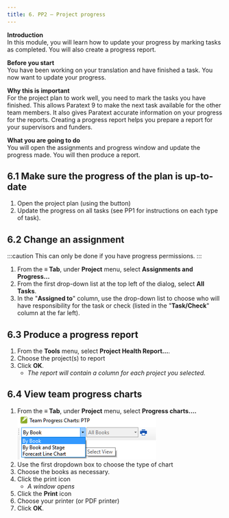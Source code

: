 ```yaml
---
title: 6. PP2 – Project progress
---
```

**Introduction**  
In this module, you will learn how to update your progress by marking tasks as completed. You will also create a progress report.

**Before you start**  
You have been working on your translation and have finished a task. You now want to update your progress.

**Why this is important**  
For the project plan to work well, you need to mark the tasks you have finished. This allows Paratext 9 to make the next task available for the other team members. It also gives Paratext accurate information on your progress for the reports. Creating a progress report helps you prepare a report for your supervisors and funders.

**What you are going to do**  
You will open the assignments and progress window and update the progress made. You will then produce a report.


## 6.1 Make sure the progress of the plan is up-to-date
1. Open the project plan (using the button)
1. Update the progress on all tasks (see PP1 for instructions on each type of task).

## 6.2 Change an assignment
:::caution
This can only be done if you have progress permissions.
:::

1. From the **≡ Tab**, under **Project** menu, select **Assignments and Progress...**
1. From the first drop-down list at the top left of the dialog, select **All Tasks**.
1. In the "**Assigned to**" column, use the drop-down list to choose who will have responsibility for the task or check (listed in the "**Task/Check**" column at the far left).


## 6.3 Produce a progress report
1. From the **Tools** menu, select **Project Health Report...**.
1. Choose the project(s) to report
1. Click **OK**.  
   - *The report will contain a column for each project you selected.*


## 6.4 View team progress charts
1. From the **≡ Tab**, under **Project** menu, select **Progress charts....**
    ![](../media/c39b0bb812f828a6a704052c6f10ebf4.png)
1. Use the first dropdown box to choose the type of chart
1. Choose the books as necessary.
1. Click the print icon  
   - *A window opens*
1. Click the **Print** icon
1. Choose your printer (or PDF printer)
1. Click **OK**.
